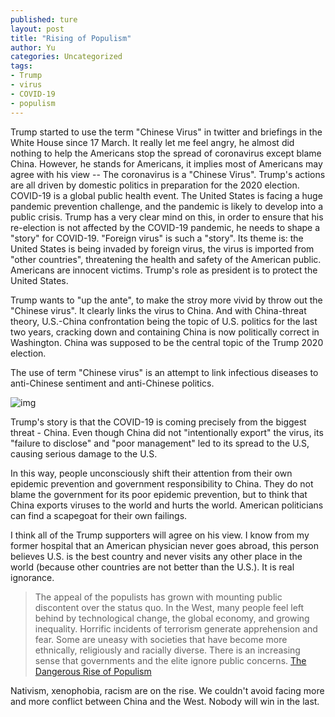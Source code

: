 ```yaml
---
published: ture
layout: post
title: "Rising of Populism"
author: Yu
categories: Uncategorized
tags:
- Trump
- virus
- COVID-19
- populism
---
```



Trump started to use the term "Chinese Virus" in twitter and briefings in the White House since 17 March.
It really let me feel angry, he almost did nothing to help the Americans stop the spread of coronavirus except blame China.
However, he stands for Americans, it implies most of Americans may agree with his view -- The coronavirus is a "Chinese Virus".
Trump's actions are all driven by domestic politics in preparation for the 2020 election. 
COVID-19 is a global public health event. The United States is facing a huge pandemic prevention challenge, and the pandemic is likely to develop into a public crisis.
Trump has a very clear mind on this, in order to ensure that his re-election is not affected by the COVID-19 pandemic, he needs to shape a "story" for COVID-19.
"Foreign virus" is such a "story". Its theme is: the United States is being invaded by foreign virus, the virus is imported from "other countries", threatening the health and safety of the American public. Americans are innocent victims. Trump's role as president is to protect the United States.

Trump wants to "up the ante", to make the stroy more vivid by throw out the "Chinese virus". It clearly links the virus to China. And with China-threat theory, U.S.-China confrontation being the topic of U.S. politics for the last two years, cracking down and containing China is now politically correct in Washington. China was supposed to be the central topic of the Trump 2020 election.

The use of term "Chinese virus" is an attempt to link infectious diseases to anti-Chinese sentiment and anti-Chinese politics.

![img](https://i.imgur.com/u5O66ET.jpg)


Trump's story is that the COVID-19 is coming precisely from the biggest threat - China.  Even though China did not "intentionally export" the virus, its "failure to disclose" and "poor management" led to its spread to the U.S, causing serious damage to the U.S.

In this way, people unconsciously shift their attention from their own epidemic prevention and government responsibility to China. They do not blame the government for its poor epidemic prevention, but to think that China exports viruses to the world and hurts the world. American politicians can find a scapegoat for their own failings.

I think all of the Trump supporters will agree on his view. I know from my former hospital that an American physician never goes abroad, this person believes U.S. is the best country and never visits any other place in the world (because other countries are not better than the U.S.).  It is real ignorance.

> The appeal of the populists has grown with mounting public discontent over the status quo. In the West, many people feel left behind by technological change, the global economy, and growing inequality. Horrific incidents of terrorism generate apprehension and fear. Some are uneasy with societies that have become more ethnically, religiously and racially diverse. There is an increasing sense that governments and the elite ignore public concerns. [The Dangerous Rise of Populism](https://www.hrw.org/world-report/2017/country-chapters/dangerous-rise-of-populism)

Nativism, xenophobia, racism are on the rise. We couldn't avoid facing more and more conflict between China and the West. Nobody will win in the last.


